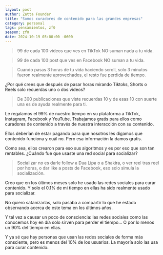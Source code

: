 ```yaml
---
layout: post
author: Zetta Founder
title: "Somos curadores de contenido para las grandes empresas"
category: personal
tags: pensamientos, zf0
season: zf0
date: 2024-10-19 05:00:00 -0600
---
```


> 99 de cada 100 videos que ves en TikTok NO suman nada a tu vida.

> 99 de cada 100 post que ves en Facebook NO suman a tu vida.

> Cuando pasas 3 horas de tu vida haciendo scroll, solo 3 minutos fueron realmente aprovechados, el resto fue perdida de tiempo.

¿Por qué crees que después de pasar horas mirando Tiktoks, Shorts o Reels solo recuerdas uno o dos videos?

> De 300 publicaciones que viste recuerdas 10 y de esas 10 con suerte una es de ayuda realmente para ti.

Le regalamos el 99% de nuestro tiempo en su plataforma a TikTok, Instagram, Facebook y YouTube. Trabajamos gratis para ellos como curadores de contenido a través de nuestra interacción con su contenido.

Ellos deberían de estar pagando para que nosotros les digamos que contenido funciona y cuál no. Pero esa información la damos gratis.

Como sea, ellos crearon para eso sus algoritmos y es por eso que son tan rentables.
¿Cuándo fue que usaste una red social para socializar?

> Socializar no es darle follow a Dua Lipa o a Shakira, o ver reel tras reel por horas, o dar like a posts de Facebook, eso solo simula la socialización.

Creo que en los últimos meses solo he usado las redes sociales para curar contenido. Y solo el 0.1% de mi tiempo en ellas ha sido realmente usado para socializar.

No quiero satanizarlas, solo pasaba a compartir lo que he estado observando acerca de este tema en los últimos años.

Y tal vez a causar un poco de consciencia: las redes sociales como las conocemos hoy en día solo sirven para perder el tiempo... O por lo menos un 90% del tiempo en ellas.

Y ya sé que hay personas que usan las redes sociales de forma más consciente, pero es menos del 10% de los usuarios. La mayoría solo las usa para curar contenido.